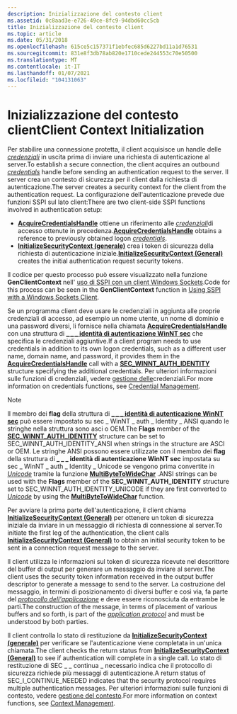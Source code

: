 ```yaml
---
description: Inizializzazione del contesto client
ms.assetid: 0c8aad3e-e726-49ce-8fc9-94dbd60cc5cb
title: Inizializzazione del contesto client
ms.topic: article
ms.date: 05/31/2018
ms.openlocfilehash: 615ce5c157371f1ebfec685d6227bd11a1d76531
ms.sourcegitcommit: 831e8f3db78ab820e1710cede244553c70e50500
ms.translationtype: MT
ms.contentlocale: it-IT
ms.lasthandoff: 01/07/2021
ms.locfileid: "104131063"
---
```

# <a name="client-context-initialization"></a><span data-ttu-id="799ac-103">Inizializzazione del contesto client</span><span class="sxs-lookup"><span data-stu-id="799ac-103">Client Context Initialization</span></span>

<span data-ttu-id="799ac-104">Per stabilire una connessione protetta, il client acquisisce un handle delle [*credenziali*](/windows/desktop/SecGloss/c-gly) in uscita prima di inviare una richiesta di autenticazione al server.</span><span class="sxs-lookup"><span data-stu-id="799ac-104">To establish a secure connection, the client acquires an outbound [*credentials*](/windows/desktop/SecGloss/c-gly) handle before sending an authentication request to the server.</span></span> <span data-ttu-id="799ac-105">Il server crea un contesto di sicurezza per il client dalla richiesta di autenticazione.</span><span class="sxs-lookup"><span data-stu-id="799ac-105">The server creates a security context for the client from the authentication request.</span></span> <span data-ttu-id="799ac-106">La configurazione dell'autenticazione prevede due funzioni SSPI sul lato client:</span><span class="sxs-lookup"><span data-stu-id="799ac-106">There are two client-side SSPI functions involved in authentication setup:</span></span>

-   <span data-ttu-id="799ac-107">[**AcquireCredentialsHandle**](/windows/win32/api/sspi/nf-sspi-acquirecredentialshandlea) ottiene un riferimento alle [*credenziali*](/windows/desktop/SecGloss/c-gly)di accesso ottenute in precedenza.</span><span class="sxs-lookup"><span data-stu-id="799ac-107">[**AcquireCredentialsHandle**](/windows/win32/api/sspi/nf-sspi-acquirecredentialshandlea) obtains a reference to previously obtained logon [*credentials*](/windows/desktop/SecGloss/c-gly).</span></span>
-   <span data-ttu-id="799ac-108">[**InitializeSecurityContext (generale)**](/windows/win32/api/sspi/nf-sspi-initializesecuritycontexta) crea i token di sicurezza della richiesta di autenticazione iniziale.</span><span class="sxs-lookup"><span data-stu-id="799ac-108">[**InitializeSecurityContext (General)**](/windows/win32/api/sspi/nf-sspi-initializesecuritycontexta) creates the initial authentication request security tokens.</span></span>

<span data-ttu-id="799ac-109">Il codice per questo processo può essere visualizzato nella funzione **GenClientContext** nell' [uso di SSPI con un client Windows Sockets](using-sspi-with-a-windows-sockets-client.md).</span><span class="sxs-lookup"><span data-stu-id="799ac-109">Code for this process can be seen in the **GenClientContext** function in [Using SSPI with a Windows Sockets Client](using-sspi-with-a-windows-sockets-client.md).</span></span>

<span data-ttu-id="799ac-110">Se un programma client deve usare le credenziali in aggiunta alle proprie credenziali di accesso, ad esempio un nome utente, un nome di dominio e una password diversi, li fornisce nella chiamata [**AcquireCredentialsHandle**](/windows/win32/api/sspi/nf-sspi-acquirecredentialshandlea) con una struttura di [**\_ \_ \_ identità di autenticazione WinNT sec**](/windows/win32/api/sspi/ns-sspi-sec_winnt_auth_identity_a) che specifica le credenziali aggiuntive.</span><span class="sxs-lookup"><span data-stu-id="799ac-110">If a client program needs to use credentials in addition to its own logon credentials, such as a different user name, domain name, and password, it provides them in the [**AcquireCredentialsHandle**](/windows/win32/api/sspi/nf-sspi-acquirecredentialshandlea) call with a [**SEC\_WINNT\_AUTH\_IDENTITY**](/windows/win32/api/sspi/ns-sspi-sec_winnt_auth_identity_a) structure specifying the additional credentials.</span></span> <span data-ttu-id="799ac-111">Per ulteriori informazioni sulle funzioni di credenziali, vedere [gestione delle](authentication-functions.md)credenziali.</span><span class="sxs-lookup"><span data-stu-id="799ac-111">For more information on credentials functions, see [Credential Management](authentication-functions.md).</span></span>

> [!Note]  
> <span data-ttu-id="799ac-112">Il membro dei **flag** della struttura di [**\_ \_ \_ identità di autenticazione WinNT sec**](/windows/win32/api/sspi/ns-sspi-sec_winnt_auth_identity_a) può essere impostato su sec \_ WinNT \_ auth \_ Identity \_ ANSI quando le stringhe nella struttura sono asci o OEM.</span><span class="sxs-lookup"><span data-stu-id="799ac-112">The **Flags** member of the [**SEC\_WINNT\_AUTH\_IDENTITY**](/windows/win32/api/sspi/ns-sspi-sec_winnt_auth_identity_a) structure can be set to SEC\_WINNT\_AUTH\_IDENTITY\_ANSI when strings in the structure are ASCI or OEM.</span></span> <span data-ttu-id="799ac-113">Le stringhe ANSI possono essere utilizzate con il membro dei **flag** della struttura di **\_ \_ \_ identità di autenticazione WinNT sec** impostata su sec \_ WinNT \_ auth \_ Identity \_ Unicode se vengono prima convertite in [*Unicode*](/windows/desktop/SecGloss/u-gly) tramite la funzione [**MultiByteToWideChar**](/windows/desktop/api/stringapiset/nf-stringapiset-multibytetowidechar) .</span><span class="sxs-lookup"><span data-stu-id="799ac-113">ANSI strings can be used with the **Flags** member of the **SEC\_WINNT\_AUTH\_IDENTITY** structure set to SEC\_WINNT\_AUTH\_IDENTITY\_UNICODE if they are first converted to [*Unicode*](/windows/desktop/SecGloss/u-gly) by using the [**MultiByteToWideChar**](/windows/desktop/api/stringapiset/nf-stringapiset-multibytetowidechar) function.</span></span>

 

<span data-ttu-id="799ac-114">Per avviare la prima parte dell'autenticazione, il client chiama [**InitializeSecurityContext (General)**](/windows/win32/api/sspi/nf-sspi-initializesecuritycontexta) per ottenere un token di sicurezza iniziale da inviare in un messaggio di richiesta di connessione al server.</span><span class="sxs-lookup"><span data-stu-id="799ac-114">To initiate the first leg of the authentication, the client calls [**InitializeSecurityContext (General)**](/windows/win32/api/sspi/nf-sspi-initializesecuritycontexta) to obtain an initial security token to be sent in a connection request message to the server.</span></span>

<span data-ttu-id="799ac-115">Il client utilizza le informazioni sul token di sicurezza ricevute nel descrittore del buffer di output per generare un messaggio da inviare al server.</span><span class="sxs-lookup"><span data-stu-id="799ac-115">The client uses the security token information received in the output buffer descriptor to generate a message to send to the server.</span></span> <span data-ttu-id="799ac-116">La costruzione del messaggio, in termini di posizionamento di diversi buffer e così via, fa parte del [*protocollo dell'applicazione*](/windows/desktop/SecGloss/a-gly) e deve essere riconosciuta da entrambe le parti.</span><span class="sxs-lookup"><span data-stu-id="799ac-116">The construction of the message, in terms of placement of various buffers and so forth, is part of the [*application protocol*](/windows/desktop/SecGloss/a-gly) and must be understood by both parties.</span></span>

<span data-ttu-id="799ac-117">Il client controlla lo stato di restituzione da [**InitializeSecurityContext (generale)**](/windows/win32/api/sspi/nf-sspi-initializesecuritycontexta) per verificare se l'autenticazione viene completata in un'unica chiamata.</span><span class="sxs-lookup"><span data-stu-id="799ac-117">The client checks the return status from [**InitializeSecurityContext (General)**](/windows/win32/api/sspi/nf-sspi-initializesecuritycontexta) to see if authentication will complete in a single call.</span></span> <span data-ttu-id="799ac-118">Lo stato di restituzione di SEC \_ \_ continua \_ necessario indica che il protocollo di sicurezza richiede più messaggi di autenticazione.</span><span class="sxs-lookup"><span data-stu-id="799ac-118">A return status of SEC\_I\_CONTINUE\_NEEDED indicates that the security protocol requires multiple authentication messages.</span></span> <span data-ttu-id="799ac-119">Per ulteriori informazioni sulle funzioni di contesto, vedere [gestione del contesto](authentication-functions.md).</span><span class="sxs-lookup"><span data-stu-id="799ac-119">For more information on context functions, see [Context Management](authentication-functions.md).</span></span>

 

 
